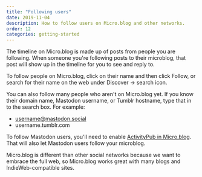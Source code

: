 ```yaml
---
title: "Following users"
date: 2019-11-04
description: How to follow users on Micro.blog and other networks.
order: 12
categories: getting-started
---
```


The timeline on Micro.blog is made up of posts from people you are following. When someone you're following posts to their microblog, that post will show up in the timeline for you to see and reply to.

To follow people on Micro.blog, click on their name and then click Follow, or search for their name on the web under Discover → search icon.

You can also follow many people who aren't on Micro.blog yet. If you know their domain name, Mastodon username, or Tumblr hostname, type that in to the search box. For example:

* username@mastodon.social
* username.tumblr.com

To follow Mastodon users, you'll need to enable [ActivityPub in Micro.blog](https://help.micro.blog/2018/activitypub/). That will also let Mastodon users follow your microblog.

Micro.blog is different than other social networks because we want to embrace the full web, so Micro.blog works great with many blogs and IndieWeb-compatible sites.
